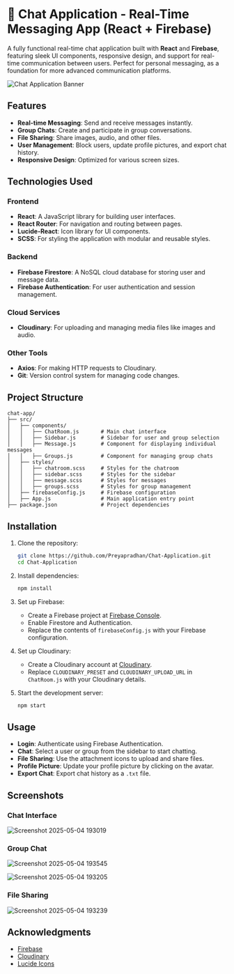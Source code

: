 # 💬 Chat Application - Real-Time Messaging App (React + Firebase)

A fully functional real-time chat application built with **React** and **Firebase**, featuring sleek UI components, responsive design, and support for real-time communication between users. Perfect for personal messaging, as a foundation for more advanced communication platforms.

![Chat Application Banner](https://github.com/user-attachments/assets/a7fa9a02-5b67-4ad8-861c-ece1acfa8d13?auto=format&fit=crop&q=80&w=800)

## Features

- **Real-time Messaging**: Send and receive messages instantly.
- **Group Chats**: Create and participate in group conversations.
- **File Sharing**: Share images, audio, and other files.
- **User Management**: Block users, update profile pictures, and export chat history.
- **Responsive Design**: Optimized for various screen sizes.

## Technologies Used

### Frontend
- **React**: A JavaScript library for building user interfaces.
- **React Router**: For navigation and routing between pages.
- **Lucide-React**: Icon library for UI components.
- **SCSS**: For styling the application with modular and reusable styles.

### Backend
- **Firebase Firestore**: A NoSQL cloud database for storing user and message data.
- **Firebase Authentication**: For user authentication and session management.

### Cloud Services
- **Cloudinary**: For uploading and managing media files like images and audio.

### Other Tools
- **Axios**: For making HTTP requests to Cloudinary.
- **Git**: Version control system for managing code changes.

## Project Structure

```
chat-app/
├── src/
│   ├── components/
│   │   ├── ChatRoom.js       # Main chat interface
│   │   ├── Sidebar.js        # Sidebar for user and group selection
│   │   ├── Message.js        # Component for displaying individual messages
│   │   ├── Groups.js         # Component for managing group chats
│   ├── styles/
│   │   ├── chatroom.scss     # Styles for the chatroom
│   │   ├── sidebar.scss      # Styles for the sidebar
│   │   ├── message.scss      # Styles for messages
│   │   ├── groups.scss       # Styles for group management
│   ├── firebaseConfig.js     # Firebase configuration
│   ├── App.js                # Main application entry point
├── package.json              # Project dependencies
```

## Installation

1. Clone the repository:
   ```bash
   git clone https://github.com/Preyapradhan/Chat-Application.git
   cd Chat-Application
   ```

2. Install dependencies:
   ```bash
   npm install
   ```

3. Set up Firebase:
   - Create a Firebase project at [Firebase Console](https://console.firebase.google.com/).
   - Enable Firestore and Authentication.
   - Replace the contents of `firebaseConfig.js` with your Firebase configuration.

4. Set up Cloudinary:
   - Create a Cloudinary account at [Cloudinary](https://cloudinary.com/).
   - Replace `CLOUDINARY_PRESET` and `CLOUDINARY_UPLOAD_URL` in `ChatRoom.js` with your Cloudinary details.

5. Start the development server:
   ```bash
   npm start
   ```

## Usage

- **Login**: Authenticate using Firebase Authentication.
- **Chat**: Select a user or group from the sidebar to start chatting.
- **File Sharing**: Use the attachment icons to upload and share files.
- **Profile Picture**: Update your profile picture by clicking on the avatar.
- **Export Chat**: Export chat history as a `.txt` file.

## Screenshots

### Chat Interface
![Screenshot 2025-05-04 193019](https://github.com/user-attachments/assets/a709fd80-0b5b-4338-8cb6-21b69c004742)


### Group Chat

![Screenshot 2025-05-04 193545](https://github.com/user-attachments/assets/ced03b84-9643-4a30-84a8-52ddcae72c89)

![Screenshot 2025-05-04 193205](https://github.com/user-attachments/assets/1374ae84-79fd-4b7b-9fe6-14f348d9213f)


### File Sharing
![Screenshot 2025-05-04 193239](https://github.com/user-attachments/assets/6a291684-85a8-462b-9180-258eeb6a1928)


## Acknowledgments

- [Firebase](https://firebase.google.com/)
- [Cloudinary](https://cloudinary.com/)
- [Lucide Icons](https://lucide.dev/)
